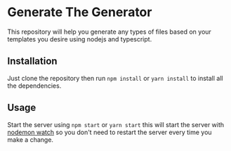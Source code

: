 # Generate The Generator

This repository will help you generate any types of files based on your templates you desire using nodejs and typescript.

## Installation

Just clone the repository then run `npm install` or `yarn install` to install all the dependencies.

## Usage

Start the server using `npm start` or `yarn start` this will start the server with [nodemon watch](https://nodemon.io/) so you don't need to restart the server every time you make a change.
